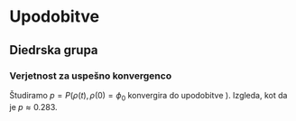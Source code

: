 # Upodobitve
## Diedrska grupa
### Verjetnost za uspešno konvergenco
 Študiramo $p = P(\rho(t), \rho(0) = \phi_0 \text{ konvergira do upodobitve } )$. Izgleda, kot da je $p \approx 0.283$. 